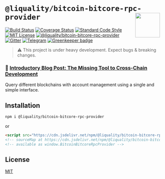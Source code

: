 # `@liquality/bitcoin-bitcore-rpc-provider` <img align="right" src="https://raw.githubusercontent.com/liquality/chainabstractionlayer/master/liquality-logo.png" height="80px" />


[![Build Status](https://travis-ci.com/liquality/chainabstractionlayer.svg?branch=master)](https://travis-ci.com/liquality/chainabstractionlayer)
[![Coverage Status](https://coveralls.io/repos/github/liquality/chainabstractionlayer/badge.svg?branch=master)](https://coveralls.io/github/liquality/chainabstractionlayer?branch=master)
[![Standard Code Style](https://img.shields.io/badge/codestyle-standard-brightgreen.svg)](https://github.com/standard/standard)
[![MIT License](https://img.shields.io/badge/license-MIT-brightgreen.svg)](../../LICENSE.md)
[![@liquality/bitcoin-bitcore-rpc-provider](https://img.shields.io/npm/dt/@liquality/bitcoin-bitcore-rpc-provider.svg)](https://npmjs.com/package/@liquality/bitcoin-bitcore-rpc-provider)
[![Gitter](https://img.shields.io/gitter/room/liquality/Lobby.svg)](https://gitter.im/liquality/Lobby?source=orgpage)
[![Telegram](https://img.shields.io/badge/chat-on%20telegram-blue.svg)](https://t.me/Liquality) [![Greenkeeper badge](https://badges.greenkeeper.io/liquality/chainabstractionlayer.svg)](https://greenkeeper.io/)

> :warning: This project is under heavy development. Expect bugs & breaking changes.

### :pencil: [Introductory Blog Post: The Missing Tool to Cross-Chain Development](https://medium.com/liquality/the-missing-tool-to-cross-chain-development-2ebfe898efa1)


Query different blockchains with account management using a single and simple interface.


## Installation

```bash
npm i @liquality/bitcoin-bitcore-rpc-provider
```

or

```html
<script src="https://cdn.jsdelivr.net/npm/@liquality/bitcoin-bitcore-rpc-provider@0.2.2/dist/bitcoin-bitcore-rpc-provider.min.js"></script>
<!-- sourceMap at https://cdn.jsdelivr.net/npm/@liquality/bitcoin-bitcore-rpc-provider@0.2.2/dist/bitcoin-bitcore-rpc-provider.min.js.map -->
<!-- available as window.BitcoinBitcoreRpcProvider -->
```


## License

[MIT](../../LICENSE.md)
